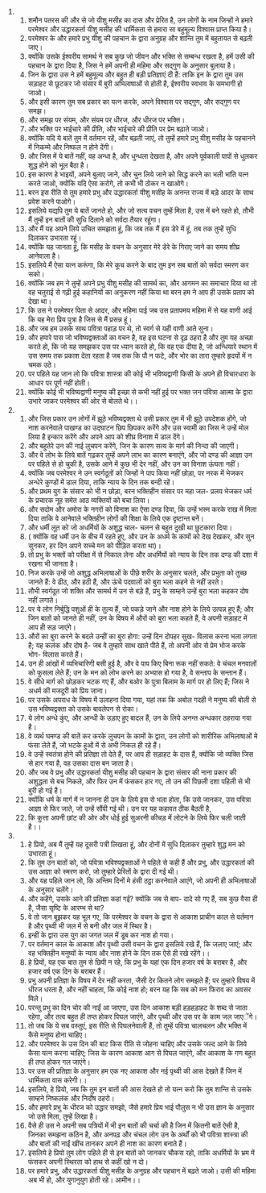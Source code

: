 <ol>
  <li>
    <ol>
      <li>शमौन पतरस की और से जो यीशु मसीह का दास और प्रेरित है, उन लोगों के नाम जिन्हों ने हमारे परमेश्वर और उद्धारकर्ता यीशु मसीह की धार्मिकता से हमारा सा बहुमूल्य विश्वास प्राप्त किया है।</li>
      <li>परमेश्वर के और हमारे प्रभु यीशु की पहचान के द्वारा अनुग्रह और शान्ति तुम में बहुतायत से बढ़ती जाए।</li>
      <li>क्योंकि उसके ईश्वरीय सामर्थ ने सब कुछ जो जीवन और भक्ति से सम्बन्ध रखता है, हमें उसी की पहचान के द्वारा दिया है, जिस ने हमें अपनी ही महिमा और सद्गुण के अनुसार बुलाया है।</li>
      <li>जिन के द्वारा उस ने हमें बहुमूल्य और बहुत ही बड़ी प्रतिज्ञाएं दी हैं: ताकि इन के द्वारा तुम उस सड़ाहट से छूटकर जो संसार में बुरी अभिलाषाओं से होती है, ईश्वरीय स्वभाव के समभागी हो जाओ।</li>
      <li>और इसी कारण तुम सब प्रकार का यत्न करके, अपने विश्वास पर सद्गुण, और सद्गुण पर समझ।</li>
      <li>और समझ पर संयम, और संयम पर धीरज, और धीरज पर भक्ति।</li>
      <li>और भक्ति पर भाईचारे की प्रीति, और भाईचारे की प्रीति पर प्रेम बढ़ाते जाओ।</li>
      <li>क्योंकि यदि ये बातें तुम में वर्तमान रहें, और बढ़ती जाएं, तो तुम्हें हमारे प्रभु यीशु मसीह के पहचानने में निकम्मे और निष्फल न होने देंगी।</li>
      <li>और जिस में ये बातें नहीं, वह अन्धा है, और धुन्धला देखता है, और अपने पूर्वकाली पापों से धुलकर शुद्ध होने को भूल बैठा है।</li>
      <li>इस कारण हे भाइयों, अपने बुलाए जाने, और चुन लिये जाने को सिद्ध करने का भली भांति यत्न करते जाओ, क्योंकि यदि ऐसा करोगे, तो कभी भी ठोकर न खाओगे।</li>
      <li>बरन इस रीति से तुम हमारे प्रभु और उद्धारकर्ता यीशु मसीह के अनन्त राज्य में बड़े आदर के साथ प्रवेश करने पाओगे।</li>
      <li>इसलिये यद्यपि तुम ये बातें जानते हो, और जो सत्य वचन तुम्हें मिला है, उस में बने रहते हो, तौभी मैं तुम्हें इन बातों की सुधि दिलाने को सर्वदा तैयार रहूंगा।</li>
      <li>और मैं यह अपने लिये उचित समझता हूं, कि जब तक मैं इस डेरे में हूं, तब तक तुम्हें सुधि दिलाकर उभारता रहूं।</li>
      <li>क्योंकि यह जानता हूं, कि मसीह के वचन के अनुसार मेरे डेरे के गिराए जाने का समय शीघ्र आनेवाला है।</li>
      <li>इसलिये मैं ऐसा यत्न करूंगा, कि मेरे कूच करने के बाद तुम इन सब बातों को सर्वदा स्मरण कर सको।</li>
      <li>क्योंकि जब हम ने तुम्हें अपने प्रभु यीशु मसीह की सामर्थ का, और आगमन का समाचार दिया था तो वह चतुराई से गढ़ी हुई कहानियों का अनुकरण नहीं किया था बरन हम ने आप ही उसके प्रताप को देखा था।</li>
      <li>कि उस ने परमेश्वर पिता से आदर, और महिमा पाई जब उस प्रतापमय महिमा में से यह वाणी आई कि यह मेरा प्रिय पुत्रा है जिस से मैं प्रसन्न हूं।</li>
      <li>और जब हम उसके साथ पवित्रा पहाड़ पर थे, तो स्वर्ग से यही वाणी आते सुना।</li>
      <li>और हमारे पास जो भविष्यद्वक्ताओं का वचन है, वह इस घटना से दृढ़ ठहरा है और तुम यह अच्छा करते हो, कि जो यह समझकर उस पर ध्यान करते हो, कि वह एक दीया है, जो अन्धियारे स्थान में उस समय तक प्रकाश देता रहता है जब तक कि पौ न फटे, और भोर का तारा तुम्हारे हृदयों में न चमक उठे।</li>
      <li>पर पहिले यह जान लो कि पवित्रा शास्त्रा की कोई भी भविष्यद्वाणी किसी के अपने ही विचारधारा के आधार पर पूर्ण नहीं होती।</li>
      <li>क्योंकि कोई भी भविष्यद्वाणी मनुष्य की इच्छा से कभी नहीं हुई पर भक्त जन पवित्रा आत्मा के द्वारा उभारे जाकर परमेश्वर की ओर से बोलते थे।।</li>
    </ol>
  </li>
  <li>
    <ol>
      <li>और जिस प्रकार उन लोगों में झूठे भविष्यद्वक्ता थे उसी प्रकार तुम में भी झूठे उपदेशक होंगे, जो नाश करनेवाले पाखण्ड का उद्घाटन छिप छिपकर करेंगे और उस स्वामी का जिस ने उन्हें मोल लिया है इन्कार करेंगे और अपने आप को शीघ्र विनाश में डाल देंगे।</li>
      <li>और बहुतेरे उन की नाई लुचपन करेंगे, जिन के कारण सत्य के मार्ग की निन्दा की जाएगी।</li>
      <li>और वे लोभ के लिये बातें गढ़कर तुम्हें अपने लाभ का कारण बनाएंगे, और जो दण्ड की आज्ञा उन पर पहिले से हो चुकी है, उसके आने में कुछ भी देर नहीं, और उन का विनाश ऊंघता नहीं।</li>
      <li>क्योंकि जब परमेश्वर ने उन स्वर्गदूतों को जिन्हों ने पाप किया नहीं छोड़ा, पर नरक में भेजकर अन्धेरे कुण्डों में डाल दिया, ताकि न्याय के दिन तक बन्दी रहें।</li>
      <li>और प्रथम युग के संसार को भी न छोड़ा, बरन भक्तिहीन संसार पर महा जल- प्रलय भेजकर धर्म के प्रचारक नूह समेत आठ व्यक्तियों को बचा लिया।</li>
      <li>और सदोम और अमोरा के नगरों को विनाश का ऐसा दण्ड दिया, कि उन्हें भस्म करके राख में मिला दिया ताकि वे आनेवाले भक्तिहीन लोगों की शिक्षा के लिये एक दृष्टान्त बनें।</li>
      <li>और धर्मी लूत को जो अधर्मियों के अशुद्ध चाल- चलन से बहुत दुखी था छुटकारा दिया।</li>
      <li>( क्योंकि वह धर्मी उन के बीच में रहते हुए, और उन के अधर्म के कामों को देख देखकर, और सुन सुनकर, हर दिन अपने सच्चे मन को पीड़ित करता था)।</li>
      <li>तो प्रभु के भक्तों को परीक्षा में से निकाल लेना और अधर्मियों को न्याय के दिन तक दण्ड की दशा में रखना भी जानता है।</li>
      <li>निज करके उन्हें जो अशुद्ध अभिलाषाओं के पीछे शरीर के अनुसार चलते, और प्रभुता को तुच्छ जानते हैं: वे ढीठ, और हठी हैं, और ऊंचे पदवालों को बुरा भला कहने से नहीं डरते।</li>
      <li>तौभी स्वर्गदूत जो शक्ति और सामर्थ में उन से बड़े हैं, प्रभु के साम्हने उन्हें बुरा भला कहकर दोष नहीं लगाते।</li>
      <li>पर ये लोग निर्बुद्धि पशुओं ही के तुल्य हैं, जो पकड़े जाने और नाश होने के लिये उत्पन्न हुए हैं; और जिन बातों को जानते ही नहीं, उन के विषय में औरों को बुरा भला कहते हैं, वे अपनी सड़ाहट में आप ही सड़ जाएंगे।</li>
      <li>औरों का बुरा करने के बदले उन्हीं का बुरा होगा: उन्हें दिन दोपहर सुख- विलास करना भला लगता है; यह कलंक और दोष है-  जब वे तुम्हारे साथ खाते पीते हैं, तो अपनी ओर से प्रेम भोज करके भोग- विलास करते हैं।</li>
      <li>उन ही आंखों में व्यभिचारिणी बसी हुई है, और वे पाप किए बिना रूक नहीं सकते: वे चंचल मनवालों को फुसला लेते हैं; उन के मन को लोभ करने का अभ्यास हो गया है, वे सन्ताप के सन्तान हैं।</li>
      <li>वे सीधे मार्ग को छोड़कर भटक गए हैं, और बओर के पुत्रा बिलाम के मार्ग पर हो लिए हैं; जिस ने अधर्म की मजदूरी को प्रिय जाना।</li>
      <li>पर उसके अपराध के विषय में उलाहना दिया गया, यहां तक कि अबोल गदही ने मनुष्य की बोली से उस भविष्यद्वक्ता को उसके बावलेपन से रोका।</li>
      <li>ये लोग अन्धे कुंए, और आन्धी के उड़ाए हुए बादल हैं, उन के लिये अनन्त अन्धकार ठहराया गया है।</li>
      <li>वे व्यर्थ घमण्ड की बातें कर करके लुचपन के कामों के द्वारा, उन लोगों को शारीरिक अभिलाषाओं मे फंसा लेते हैं, जो भटके हुओं में से अभी निकल ही रहे हैं।</li>
      <li>वे उन्हें स्वतंत्रा होने की प्रतिज्ञा तो देते हैं, पर आप ही सड़ाहट के दास हैं, क्योंकि जो व्यक्ति जिस से हार गया है, वह उसका दास बन जाता है।</li>
      <li>और जब वे प्रभु और उद्धारकर्ता यीशु मसीह की पहचान के द्वारा संसार की नाना प्रकार की अशुद्धता से बच निकले, और फिर उन में फंसकर हार गए, तो उन की पिछली दशा पहिली से भी बुरी हो गई है।</li>
      <li>क्योंकि धर्म के मार्ग में न जानना ही उन के लिये इस से भला होता, कि उसे जानकर, उस पवित्रा आज्ञा से फिर जाते, जो उन्हें सौंपी गई थी। उन पर यह कहावत ठीक बैठती है,</li>
      <li>कि कुत्ता अपनी छांट की ओर और धोई हुई सुअरनी कीचड़ में लोटने के लिये फिर चली जाती है।।</li>
    </ol>
  </li>
  <li>
    <ol>
      <li>हे प्रियो, अब मैं तुम्हें यह दूसरी पत्री लिखता हूं, और दोनों में सुधि दिलाकर तुम्हारे शुद्ध मन को उभारता हूं।</li>
      <li>कि तुम उन बातों को, जो पवित्रा भविश्यद्वक्ताओं ने पहिले से कही हैं और प्रभु, और उद्धारकर्ता की उस आज्ञा को स्मरण करो, जो तुम्हारे प्रेरितों के द्वारा दी गई थी।</li>
      <li>और यह पहिले जान लो, कि अन्तिम दिनों मे हंसी ठट्ठा करनेवाले आएंगे, जो अपनी ही अभिलाषाओं के अनुसार चलेंगे।</li>
      <li>और कहेंगे, उसके आने की प्रतिज्ञा कहां गई? क्योंकि जब से बाप- दादे सो गए हैं, सब कुछ वैसा ही है, जैसा सृष्टि के आरम्भ से था?</li>
      <li>वे तो जान बूझकर यह भूल गए, कि परमेश्वर के वचन के द्वारा से आकाश प्राचीन काल से वर्तमान है और पृथ्वी भी जल में से बनी और जल में स्थिर है।</li>
      <li>इन्हीं के द्वारा उस युग का जगत जल में डूब कर नाश हो गया।</li>
      <li>पर वर्तमान काल के आकाश और पृथ्वी उसी वचन के द्वारा इसलिये रखे हैं, कि जलाए जाएं; और वह भक्तिहीन मनुष्यों के न्याय और नाश होने के दिन तक ऐसे ही रखे रहेंगे।।</li>
      <li>हे प्रियों, यह एक बात तुम से छिपी न रहे, कि प्रभु के यहां एक दिन हजार वर्ष के बराबर है, और हजार वर्ष एक दिन के बराबर हैं।</li>
      <li>प्रभु अपनी प्रतिज्ञा के विषय में देर नहीं करता, जैसी देर कितने लोग समझते हैं; पर तुम्हारे विषय में धीरज धरता है, और नहीं चाहता, कि कोई नाश हो; बरन यह कि सब को मन फिराव का अवसर मिले।</li>
      <li>परन्तु प्रभु का दिन चोर की नाईं आ जाएगा, उस दिन आकाश बड़ी हड़हड़ाहट के शब्द से जाता रहेगा, और तत्व बहुत ही तप्त होकर पिघल जाएंगे, और पृथ्वी और उस पर के काम जल जाएेंगे।</li>
      <li>तो जब कि ये सब वस्तुएं, इस रीति से पिघलनेवाली हैं, तो तुम्हें पवित्रा चालचलन और भक्ति में कैसे मनुष्य होना चाहिए।</li>
      <li>और परमेश्वर के उस दिन की बाट किस रीति से जोहना चाहिए और उसके जल्द आने के लिये कैसा यत्न करना चाहिए; जिस के कारण आकाश आग से पिघल जाएंगे, और आकाश के गण बहुत ही तप्त होकर गल जाएंगे।</li>
      <li>पर उस की प्रतिज्ञा के अनुसार हम एक नए आकाश और नई पृथ्वी की आस देखते हैं जिन में धार्मिकता वास करेगी।।</li>
      <li>इसलिये, हे प्रियो, जब कि तुम इन बातों की आस देखते हो तो यत्न करो कि तुम शान्ति से उसके साम्हने निष्कलंक और निर्दोष ठहरो।</li>
      <li>और हमारे प्रभु के धीरज को उद्धार समझो, जैसे हमारे प्रिय भाई पौलुस न भी उस ज्ञान के अनुसार जो उसे मिला, तुम्हें लिखा है।</li>
      <li>वैसे ही उस ने अपनी सब पत्रियों में भी इन बातों की चर्चा की है जिन में कितनी बातें ऐसी है, जिनका समझना कठिन है, और अनपढ़ और चंचल लोग उन के अर्थों को भी पवित्रा शास्त्रा की और बातों की नाईं खींच तानकर अपने ही नाश का कारण बनाते हैं।</li>
      <li>इसलिये हे प्रियो तुम लोग पहिले ही से इन बातों को जानकर चौकस रहो, ताकि अधर्मियों के भ्रम में फंसकर अपनी स्थिरता को हाथ से कहीं खो न दो।</li>
      <li>पर हमारे प्रभु, और उद्धारकर्ता यीशु मसीह के अनुग्रह और पहचान में बढ़ते जाओ। उसी की महिमा अब भी हो, और युगानुयुग होती रहे। आमीन।।</li>
    </ol>
  </li>
</ol>